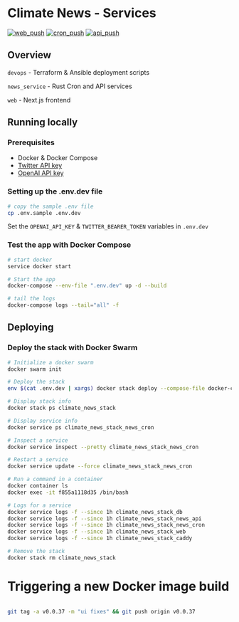 # Climate News - Services

[![web_push](https://github.com/climatenews/services/actions/workflows/news_service_web_push.yml/badge.svg)](https://github.com/climatenews/services/actions/workflows/news_service_web_push.yml) [![cron_push](https://github.com/climatenews/services/actions/workflows/news_service_cron_push.yml/badge.svg)](https://github.com/climatenews/services/actions/workflows/news_service_cron_push.yml) [![api_push](https://github.com/climatenews/services/actions/workflows/news_service_api_push.yml/badge.svg)](https://github.com/climatenews/services/actions/workflows/news_service_api_push.yml)


## Overview
`devops` - Terraform & Ansible deployment scripts

`news_service` - Rust Cron and API services

`web` - Next.js frontend

## Running locally
### Prerequisites
- Docker & Docker Compose
- [Twitter API key](https://developer.twitter.com/en/docs/authentication/oauth-2-0/bearer-tokens)
- [OpenAI API key](https://openai.com/api/)

### Setting up the .env.dev file
```bash
# copy the sample .env file 
cp .env.sample .env.dev
```
Set the `OPENAI_API_KEY` & `TWITTER_BEARER_TOKEN` variables in `.env.dev`

### Test the app with Docker Compose
```bash
# start docker
service docker start

# Start the app
docker-compose --env-file ".env.dev" up -d --build 

# tail the logs
docker-compose logs --tail="all" -f
```

## Deploying
### Deploy the stack with Docker Swarm
```bash
# Initialize a docker swarm
docker swarm init 

# Deploy the stack
env $(cat .env.dev | xargs) docker stack deploy --compose-file docker-compose.yaml climate_news_stack 

# Display stack info
docker stack ps climate_news_stack

# Display service info
docker service ps climate_news_stack_news_cron

# Inspect a service
docker service inspect --pretty climate_news_stack_news_cron

# Restart a service
docker service update --force climate_news_stack_news_cron

# Run a command in a container
docker container ls
docker exec -it f855a1118d35 /bin/bash

# Logs for a service
docker service logs -f --since 1h climate_news_stack_db
docker service logs -f --since 1h climate_news_stack_news_api
docker service logs -f --since 1h climate_news_stack_news_cron
docker service logs -f --since 1h climate_news_stack_web
docker service logs -f --since 1h climate_news_stack_caddy

# Remove the stack
docker stack rm climate_news_stack

```

# Triggering a new Docker image build
```bash

git tag -a v0.0.37 -m "ui fixes" && git push origin v0.0.37

```